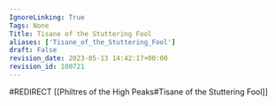 ```yaml
---
IgnoreLinking: True
Tags: None
Title: Tisane of the Stuttering Fool
aliases: ['Tisane_of_the_Stuttering_Fool']
draft: False
revision_date: 2023-05-13 14:42:17+00:00
revision_id: 100721
---
```


#REDIRECT [[Philtres of the High Peaks#Tisane of the Stuttering Fool]]